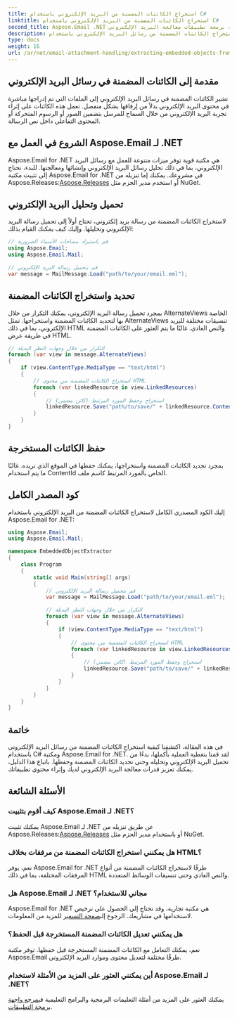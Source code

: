 ```yaml
---
title: استخراج الكائنات المضمنة من البريد الإلكتروني باستخدام C#
linktitle: استخراج الكائنات المضمنة من البريد الإلكتروني باستخدام C#
second_title: Aspose.Email .NET واجهة برمجة تطبيقات معالجة البريد الإلكتروني
description: تعرف على كيفية استخراج الكائنات المضمنة من رسائل البريد الإلكتروني باستخدام C# وAspose.Email لـ .NET. دليل خطوة بخطوة مع أمثلة التعليمات البرمجية.
type: docs
weight: 16
url: /ar/net/email-attachment-handling/extracting-embedded-objects-from-email-with-csharp/
---
```


## مقدمة إلى الكائنات المضمنة في رسائل البريد الإلكتروني

تشير الكائنات المضمنة في رسائل البريد الإلكتروني إلى الملفات التي تم إدراجها مباشرة في محتوى البريد الإلكتروني بدلاً من إرفاقها بشكل منفصل. تعمل هذه الكائنات على إثراء تجربة البريد الإلكتروني من خلال السماح للمرسل بتضمين الصور أو الرسوم المتحركة أو المحتوى التفاعلي داخل نص الرسالة.

## الشروع في العمل مع Aspose.Email لـ .NET

 Aspose.Email for .NET هي مكتبة قوية توفر ميزات متنوعة للعمل مع رسائل البريد الإلكتروني، بما في ذلك تحليل رسائل البريد الإلكتروني وإنشائها ومعالجتها. للبدء، تحتاج إلى تثبيت مكتبة Aspose.Email for .NET في مشروعك. يمكنك إما تنزيله من Aspose.Releases:[Aspose.Releases](https://releases.aspose.com/email/net/) أو استخدم مدير الحزم مثل NuGet.

## تحميل وتحليل البريد الإلكتروني

لاستخراج الكائنات المضمنة من رسالة بريد إلكتروني، تحتاج أولاً إلى تحميل رسالة البريد الإلكتروني وتحليلها. وإليك كيف يمكنك القيام بذلك:

```csharp
// قم باستيراد مساحات الأسماء الضرورية
using Aspose.Email;
using Aspose.Email.Mail;

// قم بتحميل رسالة البريد الإلكتروني
var message = MailMessage.Load("path/to/your/email.eml");
```

## تحديد واستخراج الكائنات المضمنة

بمجرد تحميل رسالة البريد الإلكتروني، يمكنك التكرار من خلال AlternateViews الخاصة بها لتحديد الكائنات المضمنة واستخراجها. تمثل AlternateViews تنسيقات مختلفة للبريد الإلكتروني، بما في ذلك HTML والنص العادي. غالبًا ما يتم العثور على الكائنات المضمنة في طريقة عرض HTML.

```csharp
// التكرار من خلال وجهات النظر البديلة
foreach (var view in message.AlternateViews)
{
    if (view.ContentType.MediaType == "text/html")
    {
        // استخراج الكائنات المضمنة من محتوى HTML
        foreach (var linkedResource in view.LinkedResources)
        {
            // استخراج وحفظ المورد المرتبط (كائن مضمن)
            linkedResource.Save("path/to/save/" + linkedResource.ContentId);
        }
    }
}
```

## حفظ الكائنات المستخرجة

بمجرد تحديد الكائنات المضمنة واستخراجها، يمكنك حفظها في الموقع الذي تريده. غالبًا ما يتم استخدام ContentId الخاص بالمورد المرتبط كاسم ملف.

## كود المصدر الكامل

إليك الكود المصدري الكامل لاستخراج الكائنات المضمنة من البريد الإلكتروني باستخدام Aspose.Email for .NET:

```csharp
using Aspose.Email;
using Aspose.Email.Mail;

namespace EmbeddedObjectExtractor
{
    class Program
    {
        static void Main(string[] args)
        {
            // قم بتحميل رسالة البريد الإلكتروني
            var message = MailMessage.Load("path/to/your/email.eml");

            // التكرار من خلال وجهات النظر البديلة
            foreach (var view in message.AlternateViews)
            {
                if (view.ContentType.MediaType == "text/html")
                {
                    // استخراج الكائنات المضمنة من محتوى HTML
                    foreach (var linkedResource in view.LinkedResources)
                    {
                        // استخراج وحفظ المورد المرتبط (كائن مضمن)
                        linkedResource.Save("path/to/save/" + linkedResource.ContentId);
                    }
                }
            }
        }
    }
}
```

## خاتمة

في هذه المقالة، اكتشفنا كيفية استخراج الكائنات المضمنة من رسائل البريد الإلكتروني باستخدام C# ومكتبة Aspose.Email for .NET. لقد قمنا بتغطية العملية بأكملها، بدءًا من تحميل البريد الإلكتروني وتحليله وحتى تحديد الكائنات المضمنة وحفظها. باتباع هذا الدليل، يمكنك تعزيز قدرات معالجة البريد الإلكتروني لديك وإثراء محتوى تطبيقاتك.

## الأسئلة الشائعة

### كيف أقوم بتثبيت Aspose.Email لـ .NET؟

 يمكنك تثبيت Aspose.Email لـ .NET عن طريق تنزيله من Aspose.Releases:[Aspose.Releases](https://releases.aspose.com/email/net/) أو باستخدام مدير الحزم مثل NuGet. 

### هل يمكنني استخراج الكائنات المضمنة من مرفقات بخلاف HTML؟

نعم، يوفر Aspose.Email for .NET طرقًا لاستخراج الكائنات المضمنة من أنواع المرفقات المختلفة، بما في ذلك HTML والنص العادي وحتى تنسيقات الوسائط المتعددة.

### هل Aspose.Email لـ .NET مجاني للاستخدام؟

 Aspose.Email for .NET هي مكتبة تجارية، وقد تحتاج إلى الحصول على ترخيص لاستخدامها في مشاريعك. الرجوع إلى[صفحة التسعير](https://purchase.aspose.com/pricing/email/net) للمزيد من المعلومات.

### هل يمكنني تعديل الكائنات المضمنة المستخرجة قبل الحفظ؟

نعم، يمكنك التعامل مع الكائنات المضمنة المستخرجة قبل حفظها. توفر مكتبة Aspose.Email طرقًا مختلفة لتعديل محتوى وموارد البريد الإلكتروني.

### أين يمكنني العثور على المزيد من الأمثلة لاستخدام Aspose.Email لـ .NET؟

 يمكنك العثور على المزيد من أمثلة التعليمات البرمجية والبرامج التعليمية في[مرجع واجهة برمجة التطبيقات](https://reference.aspose.com/email/net/). 